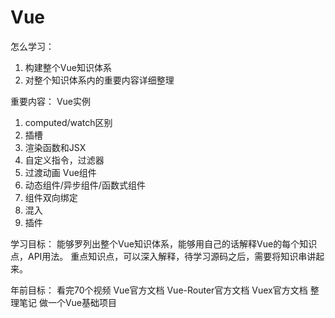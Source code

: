 # Vue
怎么学习：
1. 构建整个Vue知识体系
2. 对整个知识体系内的重要内容详细整理

重要内容：
Vue实例
1. computed/watch区别 
2. 插槽
3. 渲染函数和JSX
4. 自定义指令，过滤器
5. 过渡动画
 Vue组件 
1. 动态组件/异步组件/函数式组件
2. 组件双向绑定
3. 混入
4. 插件

学习目标：
能够罗列出整个Vue知识体系，能够用自己的话解释Vue的每个知识点，API用法。
重点知识点，可以深入解释，待学习源码之后，需要将知识串讲起来。

年前目标：
看完70个视频
Vue官方文档
Vue-Router官方文档
Vuex官方文档
整理笔记
做一个Vue基础项目